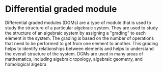 # Differential graded module

Differential graded modules (DGMs) are a type of module that is used to study the structure of a particular algebraic system. They are used to study the structure of an algebraic system by assigning a "grading" to each element in the system. The grading is based on the number of operations that need to be performed to get from one element to another. This grading helps to identify relationships between elements and helps to understand the overall structure of the system. DGMs are used in many areas of mathematics, including algebraic topology, algebraic geometry, and homological algebra.
